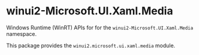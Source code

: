 <!-- warning: Please don't edit this file. It was automatically generated. -->

# winui2-Microsoft.UI.Xaml.Media

Windows Runtime (WinRT) APIs for for the `winui2-Microsoft.UI.Xaml.Media` namespace.

This package provides the `winui2.microsoft.ui.xaml.media` module.
